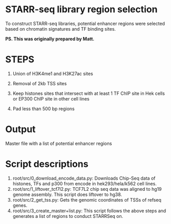 # STARR-seq library region selection

To construct STARR-seq libraries, potential enhancer regions were selected based on chromatin signatures and TF binding sites.

**PS. This was originally prepared by Matt.**

# STEPS

1. Union of H3K4me1 and H3K27ac sites

2. Removal of 2kb TSS sites

3. Keep histones sites that intersect with at least 1 TF ChIP site in Hek cells or EP300 ChIP site in other cell lines

4. Pad less than 500 bp regions

# Output

Master file with a list of potential enhancer regions 

# Script descriptions

1. root/src/0_download_encode_data.py: Downloads Chip-Seq data of histones, TFs and p300 from encode in hek293/hela/k562 cell lines.
2. root/src/1_liftover_tcf7l2.py: TCF7L2 chip seq data was aligned to hg19 genome assembly. This script does liftover to hg38.
3. root/src/2_get_tss.py: Gets the genomic coordinates of TSSs of refseq genes.
4. root/src/3_create_master+list.py: This script follows the above steps and generates a list of regions to conduct STARRSeq on.
